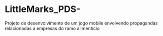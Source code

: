 # LittleMarks_PDS-
Projeto de desenvolvimento de um jogo mobile envolvendo propagandas relacionadas a empresas do ramo alimentício
